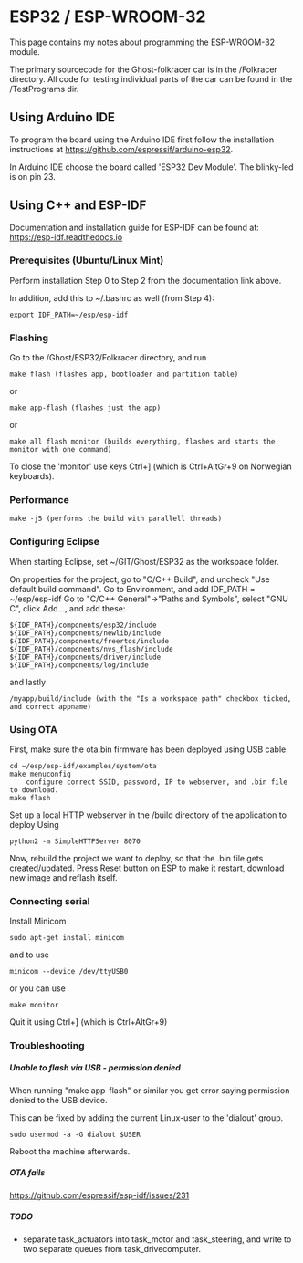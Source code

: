 # ESP32 / ESP-WROOM-32

This page contains my notes about programming the ESP-WROOM-32 module.

The primary sourcecode for the Ghost-folkracer car is in the /Folkracer directory.
All code for testing individual parts of the car can be found in the /TestPrograms dir.

## Using Arduino IDE

To program the board using the Arduino IDE first follow the installation instructions at https://github.com/espressif/arduino-esp32.

In Arduino IDE choose the board called 'ESP32 Dev Module'.
The blinky-led is on pin 23.


## Using C++ and ESP-IDF

Documentation and installation guide for ESP-IDF can be found at: https://esp-idf.readthedocs.io

### Prerequisites (Ubuntu/Linux Mint)

Perform installation Step 0 to Step 2 from the documentation link above.

In addition, add this to ~/.bashrc as well (from Step 4):

    export IDF_PATH=~/esp/esp-idf

### Flashing

Go to the /Ghost/ESP32/Folkracer directory, and run

    make flash (flashes app, bootloader and partition table)

or

    make app-flash (flashes just the app)

or

    make all flash monitor (builds everything, flashes and starts the monitor with one command)

To close the 'monitor' use keys Ctrl+] (which is Ctrl+AltGr+9 on Norwegian keyboards).


### Performance

    make -j5 (performs the build with parallell threads)

### Configuring Eclipse

When starting Eclipse, set ~/GIT/Ghost/ESP32 as the workspace folder.

On properties for the project, go to "C/C++ Build", and uncheck "Use default build command".
Go to Environment, and add IDF_PATH = ~/esp/esp-idf
Go to "C/C++ General"->"Paths and Symbols", select "GNU C", click Add..., and add these:

    ${IDF_PATH}/components/esp32/include
    ${IDF_PATH}/components/newlib/include
    ${IDF_PATH}/components/freertos/include
    ${IDF_PATH}/components/nvs_flash/include
    ${IDF_PATH}/components/driver/include
    ${IDF_PATH}/components/log/include

and lastly

    /myapp/build/include (with the "Is a workspace path" checkbox ticked, and correct appname)

### Using OTA

First, make sure the ota.bin firmware has been deployed using USB cable.

    cd ~/esp/esp-idf/examples/system/ota
    make menuconfig
        configure correct SSID, password, IP to webserver, and .bin file to download.
    make flash

Set up a local HTTP webserver in the /build directory of the application to deploy Using

    python2 -m SimpleHTTPServer 8070

Now, rebuild the project we want to deploy, so that the .bin file gets created/updated.
Press Reset button on ESP to make it restart, download new image and reflash itself.

### Connecting serial

Install Minicom

    sudo apt-get install minicom

and to use

    minicom --device /dev/ttyUSB0

or you can use

    make monitor

Quit it using Ctrl+] (which is Ctrl+AltGr+9)

### Troubleshooting

##### Unable to flash via USB - permission denied

When running "make app-flash" or similar you get error saying permission denied to the USB device.

This can be fixed by adding the current Linux-user to the 'dialout' group.

    sudo usermod -a -G dialout $USER

Reboot the machine afterwards.


##### OTA fails
https://github.com/espressif/esp-idf/issues/231


##### TODO

- separate task_actuators into task_motor and task_steering, and write to two separate queues from task_drivecomputer.
